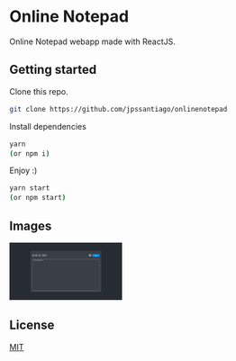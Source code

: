 # Online Notepad

Online Notepad webapp made with ReactJS.

## Getting started

Clone this repo.

```bash
git clone https://github.com/jpssantiago/onlinenotepad
```

Install dependencies

```bash
yarn
(or npm i)
```

Enjoy :)

```bash
yarn start 
(or npm start)
```

## Images

<img src="assets/readme_images/readme_image_0.png" alt="drawing" width="200"/>

## License
[MIT](LICENSE)
